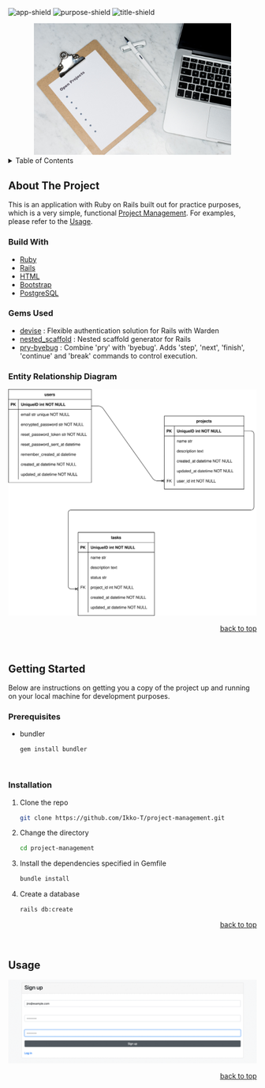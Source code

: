 <div id="top"></div>

<!-- PROJECT SHIELDS -->
<!--
*** https://www.markdownguide.org/basic-syntax/#reference-style-links
-->

![app-shield]
![purpose-shield]
![title-shield]

<!-- PROJECT IMAGE -->
<div align="center">
  <img src="app/assets/images/pm.jpg" alt="Image" width="400" >
</div>

<!-- TABLE OF CONTENTS -->
<details>
  <summary>Table of Contents</summary>
  <ol>
    <li>
      <a href="#about-the-project">About The Project</a>
      <ul>
        <li><a href="#build-with">Build With</a></li>
        <li><a href="#gems-used">Gems Used</a></li>
        <li><a href="#entity-relationship-diagram">ER Diagram</a></li>
      </ul>
    </li>
    <li>
      <a href="#getting-started">Getting Started</a>
      <ul>
        <li><a href="#prerequisites">Prerequisites</a></li>
        <li><a href="#installation">Installation</a></li>
      </ul>
    </li>
    <li><a href="#usage">Usage</a></li>
    <!-- <li><a href="#acknowledgments">Acknowledgments</a></li> -->
  </ol>
</details>

<!-- ABOUT THE PROJECT -->

## About The Project

This is an application with Ruby on Rails built out for practice purposes, which is a very simple, functional [Project Management][project-url]. For examples, please refer to the [Usage](#usage).
<br>

### Build With

- [Ruby](https://github.com/ruby/ruby)
- [Rails](https://github.com/rails/rails)
- [HTML](https://developer.mozilla.org/en-US/docs/Web/HTML)
- [Bootstrap](https://getbootstrap.com/)
- [PostgreSQL](https://www.postgresql.org/)
  <br>

### Gems Used

- [devise](https://rubygems.org/gems/devise) : Flexible authentication solution for Rails with Warden
- [nested_scaffold](https://rubygems.org/gems/nested_scaffold) : Nested scaffold generator for Rails
- [pry-byebug](https://rubygems.org/gems/pry-byebug) : Combine 'pry' with 'byebug'. Adds 'step', 'next', 'finish', 'continue' and 'break' commands to control execution.
  <br>

### Entity Relationship Diagram

![ERD](pm.svg)

<p align="right"><a href="#top">back to top</a></p>
<br>

<!-- GETTING STARTED -->

## Getting Started

Below are instructions on getting you a copy of the project up and running on your local machine for development purposes.
<br>

### Prerequisites

- bundler

  ```sh
  gem install bundler
  ```

  <br>

### Installation

1. Clone the repo

   ```sh
   git clone https://github.com/Ikko-T/project-management.git
   ```

2. Change the directory

   ```sh
   cd project-management
   ```

3. Install the dependencies specified in Gemfile

   ```sh
   bundle install
   ```

4. Create a database

   ```sh
   rails db:create
   ```

<p align="right"><a href="#top">back to top</a></p>
<br>

<!-- USAGE EXAMPLES -->

## Usage

![demos](pm.gif)

<p align="right"><a href="#top">back to top</a></p>

<!--MARKDOWN LINKS & IMAGES -->

[app-shield]: https://img.shields.io/badge/APP-2%20%2F%2020-yellowgreen
[title-shield]: https://img.shields.io/badge/PROJECT%20TITLE-Project%20Management-green
[purpose-shield]: https://img.shields.io/badge/PURPOSE-Coding%20Challenge%20Websites-blue
[project-url]: https://project-management-production.herokuapp.com/
